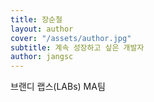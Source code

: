 ```yaml
---
title: 장순철
layout: author
cover: "/assets/author.jpg"
subtitle: 계속 성장하고 싶은 개발자
author: jangsc
---
```


브랜디 랩스(LABs) MA팀
